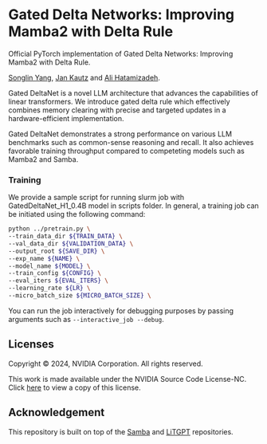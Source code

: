 # Gated Delta Networks: Improving Mamba2 with Delta Rule

Official PyTorch implementation of Gated Delta Networks: Improving Mamba2 with Delta Rule.

[Songlin Yang](https://sustcsonglin.github.io/),
[Jan Kautz](https://jankautz.com/) and
[Ali Hatamizadeh](https://research.nvidia.com/person/ali-hatamizadeh). 


Gated DeltaNet is a novel LLM architecture that advances the capabilities of linear transformers. We introduce gated delta rule which effectively combines memory clearing with precise and targeted updates in a hardware-efficient implementation.



Gated DeltaNet demonstrates a strong performance on various LLM benchmarks such as common-sense reasoning and recall. It also achieves favorable training throughput compared to competeting models such as Mamba2 and Samba. 

### Training

We provide a sample script for running slurm job with GatedDeltaNet_H1_0.4B model in scripts folder. In general, a training job can be initiated using the following command:

```bash
python ../pretrain.py \
--train_data_dir ${TRAIN_DATA} \
--val_data_dir ${VALIDATION_DATA} \
--output_root ${SAVE_DIR} \
--exp_name ${NAME} \
--model_name ${MODEL} \
--train_config ${CONFIG} \
--eval_iters ${EVAL_ITERS} \
--learning_rate ${LR} \
--micro_batch_size ${MICRO_BATCH_SIZE} \
```

You can run the job interactively for debugging purposes by passing arguments such as ```--interactive_job --debug```.

## Licenses

Copyright © 2024, NVIDIA Corporation. All rights reserved.

This work is made available under the NVIDIA Source Code License-NC. Click [here](LICENSE) to view a copy of this license.


## Acknowledgement
This repository is built on top of the [Samba](https://github.com/microsoft/Samba) and [LiTGPT](https://github.com/Lightning-AI/litgpt) repositories.